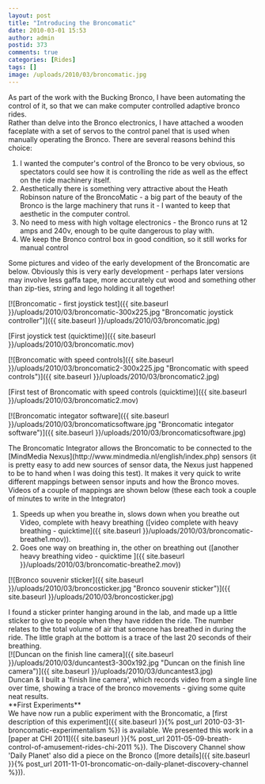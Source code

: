```yaml
---
layout: post
title: "Introducing the Broncomatic"
date: 2010-03-01 15:53
author: admin
postid: 373
comments: true
categories: [Rides]
tags: []
image: /uploads/2010/03/broncomatic.jpg
---
```

<div class="mceTemp">As part of the work with the Bucking Bronco, I have been automating the control of it, so that we can make computer controlled adaptive bronco rides.</div>
<div class="mceTemp">Rather than delve into the Bronco electronics, I have attached a wooden faceplate with a set of servos to the control panel that is used when manually operating the Bronco. There are several reasons behind this choice:</div>

1.  I wanted the computer's control of the Bronco to be very obvious, so spectators could see how it is controlling the ride as well as the effect on the ride machinery itself.
2.  Aesthetically there is something very attractive about the Heath   Robinson nature of the BroncoMatic - a big part of the beauty of the   Bronco is the large machinery that runs it - I wanted to keep that   aesthetic in the computer control.
3.  No need to mess with high voltage electronics - the Bronco runs at  12  amps and 240v, enough to be quite dangerous to play with.
4.  We keep the Bronco control box in good condition, so it still  works for manual control
<div class="mceTemp">Some pictures and video of the early development of the Broncomatic are below. Obviously this is very early development - perhaps later versions may involve less gaffa tape, more accurately cut wood and something other than zip-ties, string and lego holding it all together!</div>

[![Broncomatic - first joystick test]({{ site.baseurl }}/uploads/2010/03/broncomatic-300x225.jpg "Broncomatic joystick controller")]({{ site.baseurl }}/uploads/2010/03/broncomatic.jpg)

[First joystick test (quicktime)]({{ site.baseurl }}/uploads/2010/03/broncomatic.mov)

[![Broncomatic with speed controls]({{ site.baseurl }}/uploads/2010/03/broncomatic2-300x225.jpg "Broncomatic with speed controls")]({{ site.baseurl }}/uploads/2010/03/broncomatic2.jpg)

[First test of Broncomatic with speed controls (quicktime)]({{ site.baseurl }}/uploads/2010/03/broncomatic2.mov)

[![Broncomatic integator software]({{ site.baseurl }}/uploads/2010/03/broncomaticsoftware.jpg "Broncomatic integator software")]({{ site.baseurl }}/uploads/2010/03/broncomaticsoftware.jpg)
<div class="mceTemp">The Broncomatic Integrator allows the Broncomatic to be connected to the [MindMedia Nexus](http://www.mindmedia.nl/english/index.php) sensors (it is pretty easy to add new sources of sensor data, the Nexus just happened to be to hand when I was doing this test). It makes it very quick to write different mappings between sensor inputs and how the Bronco moves.</div>
<div class="mceTemp">Videos of a couple of mappings are shown below (these each took a couple of minutes to write in the Integrator)</div>

1.  Speeds up when you breathe in, slows down when you breathe out Video, complete with heavy breathing ([video complete with heavy breathing - quicktime]({{ site.baseurl }}/uploads/2010/03/broncomatic-breathe1.mov)).
2.  Goes one way on breathing in, the other on breathing out ([another heavy breathing video - quicktime ]({{ site.baseurl }}/uploads/2010/03/broncomatic-breathe2.mov))

[![Bronco souvenir sticker]({{ site.baseurl }}/uploads/2010/03/broncosticker.jpg "Bronco souvenir sticker")]({{ site.baseurl }}/uploads/2010/03/broncosticker.jpg)
<div class="mceTemp">I found a sticker printer hanging around in the lab, and made up a little sticker to give to people when they have ridden the ride. The number relates to the total volume of air that someone has breathed in during the ride. The little graph at the bottom is a trace of the last 20 seconds of their breathing.</div>
[![Duncan on the finish line camera]({{ site.baseurl }}/uploads/2010/03/duncantest3-300x192.jpg "Duncan on the finish line camera")]({{ site.baseurl }}/uploads/2010/03/duncantest3.jpg)
<div class="mceTemp">Duncan & I built a 'finish line camera', which records video from a single line over time, showing a trace of the bronco movements - giving some quite neat results.</div>
<div class="mceTemp"></div>
<div class="mceTemp">**First Experiments**</div>
<div class="mceTemp">We have now run a public experiment with the Broncomatic, a [first description of this experiment]({{ site.baseurl }}{% post_url 2010-03-31-broncomatic-experimentalism %}) is available. We presented this work in a [paper at CHI 2011]({{ site.baseurl }}{% post_url 2011-05-09-breath-control-of-amusement-rides-chi-2011 %}). The Discovery Channel show 'Daily Planet' also did a piece on the Bronco ([more details]({{ site.baseurl }}{% post_url 2011-11-01-broncomatic-on-daily-planet-discovery-channel %})).</div> 

